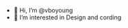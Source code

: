 - 👋 Hi, I’m @vboyoung
- 👀 I’m interested in Design and cording


<!---
vboyoung/vboyoung is a ✨ special ✨ repository because its `README.md` (this file) appears on your GitHub profile.
You can click the Preview link to take a look at your changes.
--->
